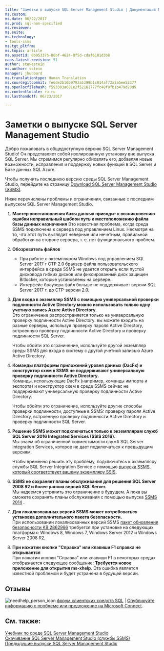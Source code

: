 ```yaml
---
title: "Заметки о выпуске SQL Server Management Studio | Документация Майкрософт"
ms.custom: 
ms.date: 06/22/2017
ms.prod: sql-non-specified
ms.reviewer: 
ms.suite: 
ms.technology:
- tools-ssms
ms.tgt_pltfrm: 
ms.topic: article
ms.assetid: 0b95337b-80bf-4624-8f5d-cdaf6181d3b8
caps.latest.revision: 51
author: stevestein
ms.author: sstein
manager: jhubbard
ms.translationtype: Human Translation
ms.sourcegitcommit: fe6de2b16b9792a5399b1c014af72a2a5ee52377
ms.openlocfilehash: f593303a681e2f52161777fc48f0fb1b479d20d9
ms.contentlocale: ru-ru
ms.lasthandoff: 06/23/2017

---
```

# <a name="sql-server-management-studio----release-notes"></a>Заметки о выпуске SQL Server Management Studio
Добро пожаловать в общедоступную версию SQL Server Management Studio!  Он представляет собой изолированную установку вне выпуска SQL Server. Мы стремимся регулярно обновлять его, добавляя новые возможности, исправления и поддержку новых функций в SQL Server и Базе данных SQL Azure.  
  
Чтобы получить последнюю версию среды SQL Server Management Studio, перейдите на страницу [Download SQL Server Management Studio &#40;SSMS&#41;](../ssms/download-sql-server-management-studio-ssms.md).  
  
Ниже перечислены проблемы и ограничения, связанные с последним выпуском SQL Server Management Studio.  

1. **Мастер восстановления базы данных приводит к возникновению ошибки неправильный шаблон путь к местоположению файла базы данных назначения** 
    Это известная проблема, когда среда SSMS подключена к сервера под управлением Linux. Несмотря на то, что этот путь выглядит неверные или нечетным, правильной обработки на стороне сервера, т. е. нет функционального проблем.

2. **Обозреватель файлов**
    - При работе с экземпляром Windows под управлением SQL Server 2017 г CTP 2.0 браузер файла пользовательского интерфейса в среде SSMS не удается открыть если пустой дисковода гибких дисков или фиксированный диск защищен Bitlocker, которые установлены на сервере. 
    - Интерфейс браузера файл больше не поддерживает версии SQL Server 2017 г. до CTP-версии 2.0.
    


3. **Для входа в экземпляр SSMS с помощью универсальной проверки подлинности Active Directory можно использовать только одну учетную запись Azure Active Directory.**  
    Это ограничение распространяется только на универсальную проверку подлинности Active Directory: вы можете входить на разные серверы, используя проверку пароля Active Directory, встроенную проверку подлинности Active Directory и проверку подлинности SQL Server.
    
    Чтобы обойти это ограничение, используйте другой экземпляр среды SSMS для входа в систему с другой учетной записью Azure Active Directory. 
    
4. **Команды платформы приложений уровня данных (DacFx) и конструктор схем в SSMS не поддерживают универсальную проверку подлинности Active Directory.**  
    Команды, использующие DacFx (например, команды импорта и экспорта) и конструктор схем в среде SSMS сейчас не поддерживают универсальную проверку подлинности Active Directory.
    
    Чтобы обойти это ограничение, используйте другие способы проверки подлинности, доступные в SSMS: проверку пароля Active Directory, встроенную проверку подлинности Active Directory и проверку подлинности SQL Server.

5. **Решение SSMS может подключаться только к экземплярам служб SQL Server 2016 Integrated Services (SSIS 2016).**  
    Мы знаем об ограниченной совместимости служб SQL Server Integration Services, которое не дает подключаться к предыдущим версиям.
    
    Чтобы временно решить эту проблему, подключитесь к экземпляру службы SQL Server Integration Service с помощью [выпуска SSMS, который соответствует вашему экземпляру SSIS](../ssms/previous-sql-server-management-studio-releases.md). 
  
5. **SSMS не сохраняет планы обслуживания для решения SQL Server 2008 R2 и более ранних версий SQL Server.**  
    Мы надеемся устранить это ограничение в будущем. А пока вы сможете сохранять планы обслуживания с помощью выпуска [SSMS 2014](../ssms/previous-sql-server-management-studio-releases.md) .  
    
5. **Для локализованных версий SSMS может потребоваться установка дополнительного пакета безопасности.**  
При использовании локализованных версий SSMS [пакет обновления безопасности KB 2862966](https://support.microsoft.com/en-us/kb/2862966) требуется при установке на следующих платформах: Windows 8, Windows 7, Windows Server 2012 и Windows Server 2008 R2.

5. **При нажатии кнопки "Справка" или клавиши F1 справка не открывается**  
При нажатии кнопки "Справка" или клавиши F1 в некоторых средах отображается следующее сообщение: **Требуется новое приложение для открытия ms-xhelp**. Эта ошибка является известной проблемой и будет устранена в будущей версии.
  
## <a name="feedback"></a>Отзывы  
  
![needhelp_person_icon](../ssms/media/needhelp_person_icon.png) [форум клиентских средств SQL](https://social.msdn.microsoft.com/Forums/en-US/home?forum=sqltools) |  [Опубликуйте информацию о проблеме или предложение на Microsoft Connect](https://connect.microsoft.com/SQLServer/Feedback).  
  
## <a name="see-also"></a>См. также:  
[Учебник по среде SQL Server Management Studio](../ssms/use-sql-server-management-studio.md)  
[Скачивание SQL Server Management Studio (службы SSMS)](../ssms/download-sql-server-management-studio-ssms.md)  
[Предыдущие выпуски SQL Server Management Studio](../ssms/previous-sql-server-management-studio-releases.md)  

  

